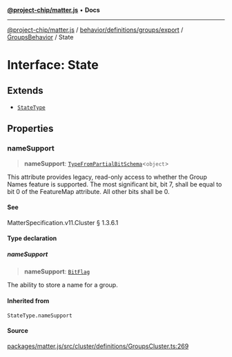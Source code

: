 [**@project-chip/matter.js**](../../../../../../../README.md) • **Docs**

***

[@project-chip/matter.js](../../../../../../../modules.md) / [behavior/definitions/groups/export](../../../README.md) / [GroupsBehavior](../README.md) / State

# Interface: State

## Extends

- [`StateType`](../../../-internal-/README.md#statetype)

## Properties

### nameSupport

> **nameSupport**: [`TypeFromPartialBitSchema`](../../../../../../../schema/export/README.md#typefrompartialbitschemat)\<`object`\>

This attribute provides legacy, read-only access to whether the Group Names feature is supported. The
most significant bit, bit 7, shall be equal to bit 0 of the FeatureMap attribute. All other bits shall
be 0.

#### See

MatterSpecification.v11.Cluster § 1.3.6.1

#### Type declaration

##### nameSupport

> **nameSupport**: [`BitFlag`](../../../../../../../schema/export/README.md#bitflag)

The ability to store a name for a group.

#### Inherited from

`StateType.nameSupport`

#### Source

[packages/matter.js/src/cluster/definitions/GroupsCluster.ts:269](https://github.com/project-chip/matter.js/blob/7a8cbb56b87d4ccf34bec5a9a95ab40a1711324f/packages/matter.js/src/cluster/definitions/GroupsCluster.ts#L269)
